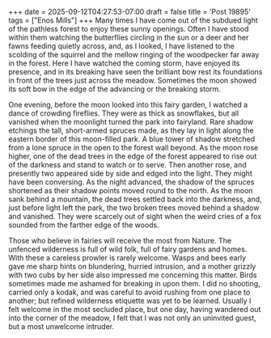 +++
date = 2025-09-12T04:27:53-07:00
draft = false
title = 'Post 19895'
tags = ["Enos Mills"]
+++
Many times I have come out of the subdued light of the pathless forest to enjoy these sunny openings. Often I have stood within them watching the butterflies circling in the sun or a deer and her fawns feeding quietly across, and, as I looked, I have listened to the scolding of the squirrel and the mellow ringing of the woodpecker far away in the forest. Here I have watched the coming storm, have enjoyed its presence, and in its breaking have seen the brilliant bow rest its foundations in front of the trees just across the meadow. Sometimes the moon showed its soft bow in the edge of the advancing or the breaking storm.

One evening, before the moon looked into this fairy garden, I watched a dance of crowding fireflies. They were as thick as snowflakes, but all vanished when the moonlight turned the park into fairyland. Rare shadow etchings the tall, short-armed spruces made, as they lay in light along the eastern border of this moon-filled park. A blue tower of shadow stretched from a lone spruce in the open to the forest wall beyond. As the moon rose higher, one of the dead trees in the edge of the forest appeared to rise out of the darkness and stand to watch or to serve. Then another rose, and presently two appeared side by side and edged into the light. They might have been conversing. As the night advanced, the shadow of the spruces shortened as their shadow points moved round to the north. As the moon sank behind a mountain, the dead trees settled back into the darkness, and, just before light left the park, the two broken trees moved behind a shadow and vanished. They were scarcely out of sight when the weird cries of a fox sounded from the farther edge of the woods.

Those who believe in fairies will receive the most from Nature. The unfenced wilderness is full of wild folk, full of fairy gardens and homes. With these a careless prowler is rarely welcome. Wasps and bees early gave me sharp hints on blundering, hurried intrusion, and a mother grizzly with two cubs by her side also impressed me concerning this matter. Birds sometimes made me ashamed for breaking in upon them. I did no shooting, carried only a kodak, and was careful to avoid rushing from one place to another; but refined wilderness etiquette was yet to be learned. Usually I felt welcome in the most secluded place, but one day, having wandered out into the corner of the meadow, I felt that I was not only an uninvited guest, but a most unwelcome intruder.
